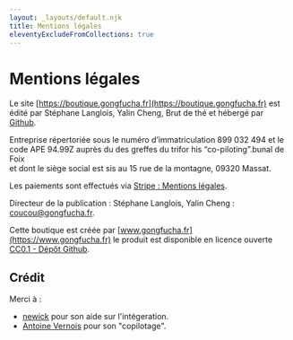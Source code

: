 ```yaml
---
layout: _layouts/default.njk
title: Mentions légales
eleventyExcludeFromCollections: true
---
```


# Mentions légales

Le site [https://boutique.gongfucha.fr](https://boutique.gongfucha.fr) est édité par Stéphane Langlois, Yalin Cheng, Brut de thé et hébergé par [Github](https://github.com/about).

Entreprise répertoriée sous le numéro d’immatriculation 899 032 494 et le code APE 94.99Z auprès du des greffes du trifor his “co-piloting”.bunal de Foix  
et dont le siège social est sis au 15 rue de la montagne, 09320 Massat.

Les paiements sont effectués via [Stripe : Mentions légales](https://stripe.com/fr/legal/france-legal-notice).

Directeur de la publication : Stéphane Langlois, Yalin Cheng : [coucou@gongfucha.fr](mailto:&#99;&#111;&#117;&#99;&#111;&#117;&#64;&#103;&#111;&#110;&#103;&#102;&#117;&#99;&#104;&#97;&#46;&#102;&#114;).

Cette boutique est créée par [www.gongfucha.fr](https://www.gongfucha.fr)
le produit est disponible en licence ouverte [CC0.1 - Dépôt Github](https://raw.githubusercontent.com/brutdethe/boutique-11ty/refs/heads/main/LICENSE).

## Crédit

Merci à :
- [newick](https://entre-quote.com) pour son aide sur l'intégeration.
- [Antoine Vernois](https://blog.crafting-labs.fr/ensemble/) pour son "copilotage".
